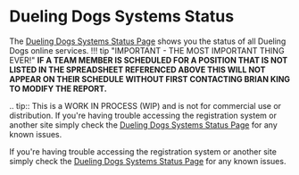 Dueling Dogs Systems Status
============================

The [Dueling Dogs Systems Status Page][status-page] shows you the status of all
Dueling Dogs online services.
!!! tip "IMPORTANT - THE MOST IMPORTANT THING EVER!"
    __**IF A TEAM MEMBER IS SCHEDULED FOR A POSITION THAT IS NOT LISTED IN THE SPREADSHEET REFERENCED ABOVE THIS WILL NOT APPEAR ON THEIR SCHEDULE WITHOUT FIRST CONTACTING BRIAN KING TO MODIFY THE REPORT.**__

.. tip:: This is a WORK IN PROCESS (WIP) and is not for commercial use or 
distribution. If you're having trouble accessing the registration system 
or another site simply check the 
[Dueling Dogs Systems Status Page][status-page] for any known issues.



If you're having trouble accessing the registration system or another site
simply check the [Dueling Dogs Systems Status Page][status-page] for any
known issues.



[status-page]: http://cachet-duelingdogs.rhcloud.com/